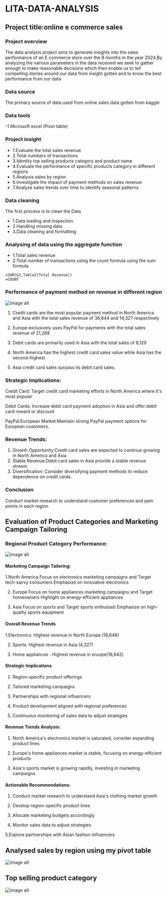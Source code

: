 #  LITA-DATA-ANALYSIS
## Project title:online e commerce sales

### Project overview
The data analysis project aims to generate insights into the sales performance of an E commerce store over the 8 months in the year 2024,By analyzing the various parameters in the data received we seek to gather enough to make reasonable decisions which then enable us to tell compelling stories around our data from insight gotten and to know the best performance from our data

### Data source 
The primary source of data used from online sales data gotten from kaggle

### Data tools
-1.Microsoft excel 
(Pivot table)

### Project insight
- 1.Evaluate the total sales revenue 
- 2.Total numbers of transactions
- 3.Identity top selling products category and product name 
- 4.Evaluate the performance of specific products category in different regions 
- 5.Analysis sales by region
- 6.Investigate the impact of payment methods on sales revenue 
- 7.Analyze sales trends over time to identify seasonal patterns
  
###  Data cleaning
The first process is to clean the Data
- 1.Data loading and inspection 
- 2.Handling missing data
- 3.Data cleaning and formatting
    
### Analysing of data using the aggregate function
- 1.Total sales revenue
- 2.Total number of transactions
using the count formula
using the sum formula

 ```excel
 =SUM(G2,Table2[Total Revenue])
=COUNT
```
### Performance of payment method on revenue in different region 
![image alt](https://github.com/favourite189/LITA-DATA-ANALYSIS/blob/main/Screenshot%202024-10-10%20100626.png)

1. Credit cards are the most popular payment method in North America and Asia with the total sales revenue of 36,844 and 14,327 respectively

2. Europe exclusively uses PayPal for payments with the total sales revenue of 21,268

3. Debit cards are primarily used in Asia with the total sales of 8,129

4. North America has the highest credit card sales value while Asia has the second-highest

5. Asia credit card sales surpass its debit card sales.


### Strategic Implications:

Credit Card:  Target credit card marketing efforts in North America where it's most popular 

Debit Cards: Increase debit card payment adoption in Asia and offer debit card reward or discount 

PayPal:European Market:Maintain strong PayPal payment options for European customers.

### Revenue Trends:

1. Growth Opportunity:Credit card sales are expected to continue growing in North America and Asia
2. Stable Revenue:Debit card sales in Asia provide a stable revenue stream.
3. Diversification: Consider diversifying payment methods to reduce dependence on credit cards.

### Conclusion
 Conduct market research to understand customer preferences and pain points in each region

 ## Evaluation of Product Categories and Marketing Campaign Tailoring

### Regional Product Category Performance:
![image alt](https://github.com/favourite189/LITA-DATA-ANALYSIS/blob/main/Screenshot%202024-10-10%20095807.png)



#### Marketing Campaign Tailoring:

1.North America Focus on electronics marketing campaigns and Target tech-savvy consumers Emphasize on innovative electronics
      
    
2. Europe Focus on home appliances marketing campaigns and Target homeowners  Highlight on energy-efficient appliances
    

3. Asia Focus on sports and Target sports enthusiast Emphasize on high-quality sports equipment 

  

#### Overall Revenue Trends

1.Electronics: Highest revenue in North Europe (18,646)

2. Sports: Highest revenue in Asia (4,327)

3. Home appliances : Highest revenue in eruope(18,642)

#### Strategic Implications

1. Region-specific product offerings
 
2. Tailored marketing campaigns
 
3. Partnerships with regional influencers
 
4. Product development aligned with regional preferences
 
5. Continuous monitoring of sales data to adjust strategies

#### Revenue Trends Analysis:

1. North America's electronics market is saturated, consider expanding product lines
   
2. Europe's home appliances market is stable, focusing on energy-efficient products

3. Asia's sports market is growing rapidly, investing in marketing campaigns


#### Actionable Recommendations:

1. Conduct market research to understand Asia's clothing market growth
  
2. Develop region-specific product lines

3. Allocate marketing budgets accordingly
 
4. Monitor sales data to adjust strategies
 
5.Explore partnerships with Asian fashion influencers


## Analysed sales by region using my pivot table
![image alt](https://github.com/favourite189/LITA-DATA-ANALYSIS/blob/main/Screenshot%202024-10-09%20074056.png)

## Top selling product category
![image alt](https://github.com/favourite189/LITA-DATA-ANALYSIS/blob/main/Screenshot%202024-10-10%20094722.png)










